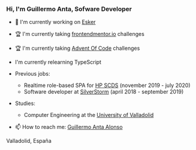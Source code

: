 ### Hi, I'm Guillermo Anta, Sofware Developer

- 💼 I'm currently working on [Esker](https://www.esker.com/) 
- 🏆 I'm currently taking [frontendmentor.io](https://www.frontendmentor.io/profile/Antazx) challenges
- 🏆 I'm currently taking [Advent Of Code](https://adventofcode.com/) challenges
-   I'm currently relearning TypeScript

- Previous jobs:
    - Realtime role-based SPA for [HP SCDS](https://hpscds.com/observatorio-hp/) (november 2019 - july 2020)
    - Software developer at [SilverStorm](https://www.silver-storm.com/es/) (april 2018 - september 2019)

- Studies:
    - Computer Engineering at the [University of Valladolid](uva.es/export/sites/uva/)

- 📫 How to reach me: [Guillermo Anta Alonso](mailto:guillermoantataz@gmail.com)


Valladolid, España